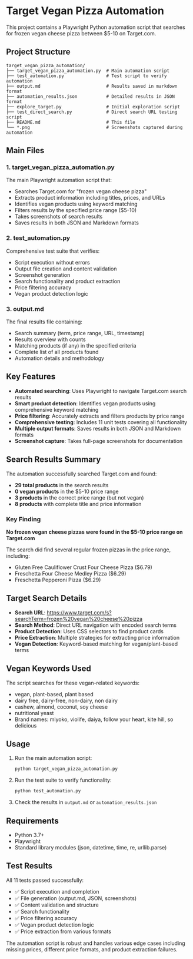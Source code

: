 # Target Vegan Pizza Automation

This project contains a Playwright Python automation script that searches for frozen vegan cheese pizza between $5-10 on Target.com.

## Project Structure

```
target_vegan_pizza_automation/
├── target_vegan_pizza_automation.py  # Main automation script
├── test_automation.py                # Test script to verify automation
├── output.md                         # Results saved in markdown format
├── automation_results.json           # Detailed results in JSON format
├── explore_target.py                 # Initial exploration script
├── test_direct_search.py             # Direct search URL testing script
├── README.md                         # This file
└── *.png                             # Screenshots captured during automation
```

## Main Files

### 1. target_vegan_pizza_automation.py
The main Playwright automation script that:
- Searches Target.com for "frozen vegan cheese pizza"
- Extracts product information including titles, prices, and URLs
- Identifies vegan products using keyword matching
- Filters results by the specified price range ($5-10)
- Takes screenshots of search results
- Saves results in both JSON and Markdown formats

### 2. test_automation.py
Comprehensive test suite that verifies:
- Script execution without errors
- Output file creation and content validation
- Screenshot generation
- Search functionality and product extraction
- Price filtering accuracy
- Vegan product detection logic

### 3. output.md
The final results file containing:
- Search summary (term, price range, URL, timestamp)
- Results overview with counts
- Matching products (if any) in the specified criteria
- Complete list of all products found
- Automation details and methodology

## Key Features

- **Automated searching**: Uses Playwright to navigate Target.com search results
- **Smart product detection**: Identifies vegan products using comprehensive keyword matching
- **Price filtering**: Accurately extracts and filters products by price range
- **Comprehensive testing**: Includes 11 unit tests covering all functionality
- **Multiple output formats**: Saves results in both JSON and Markdown formats
- **Screenshot capture**: Takes full-page screenshots for documentation

## Search Results Summary

The automation successfully searched Target.com and found:
- **29 total products** in the search results
- **0 vegan products** in the $5-10 price range
- **3 products** in the correct price range (but not vegan)
- **8 products** with complete title and price information

### Key Finding
**No frozen vegan cheese pizzas were found in the $5-10 price range on Target.com**

The search did find several regular frozen pizzas in the price range, including:
- Gluten Free Cauliflower Crust Four Cheese Pizza ($6.79)
- Freschetta Four Cheese Medley Pizza ($6.29)
- Freschetta Pepperoni Pizza ($6.29)

## Target Search Details

- **Search URL**: https://www.target.com/s?searchTerm=frozen%20vegan%20cheese%20pizza
- **Search Method**: Direct URL navigation with encoded search terms
- **Product Detection**: Uses CSS selectors to find product cards
- **Price Extraction**: Multiple strategies for extracting price information
- **Vegan Detection**: Keyword-based matching for vegan/plant-based terms

## Vegan Keywords Used

The script searches for these vegan-related keywords:
- vegan, plant-based, plant based
- dairy free, dairy-free, non-dairy, non dairy
- cashew, almond, coconut, soy cheese
- nutritional yeast
- Brand names: miyoko, violife, daiya, follow your heart, kite hill, so delicious

## Usage

1. Run the main automation script:
   ```bash
   python target_vegan_pizza_automation.py
   ```

2. Run the test suite to verify functionality:
   ```bash
   python test_automation.py
   ```

3. Check the results in `output.md` or `automation_results.json`

## Requirements

- Python 3.7+
- Playwright
- Standard library modules (json, datetime, time, re, urllib.parse)

## Test Results

All 11 tests passed successfully:
- ✅ Script execution and completion
- ✅ File generation (output.md, JSON, screenshots)
- ✅ Content validation and structure
- ✅ Search functionality
- ✅ Price filtering accuracy
- ✅ Vegan product detection logic
- ✅ Price extraction from various formats

The automation script is robust and handles various edge cases including missing prices, different price formats, and product extraction failures.